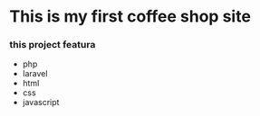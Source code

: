 # This is my first coffee shop site


### this project featura
- php
- laravel
- html
- css
- javascript
